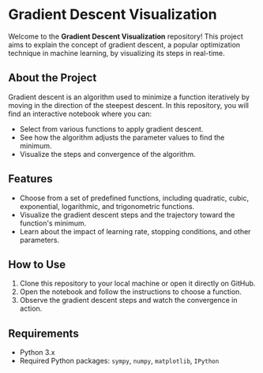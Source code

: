 # Gradient Descent Visualization

Welcome to the **Gradient Descent Visualization** repository! This project aims to explain the concept of gradient descent, a popular optimization technique in machine learning, by visualizing its steps in real-time.

## About the Project

Gradient descent is an algorithm used to minimize a function iteratively by moving in the direction of the steepest descent. In this repository, you will find an interactive notebook where you can:
- Select from various functions to apply gradient descent.
- See how the algorithm adjusts the parameter values to find the minimum.
- Visualize the steps and convergence of the algorithm.

## Features

- Choose from a set of predefined functions, including quadratic, cubic, exponential, logarithmic, and trigonometric functions.
- Visualize the gradient descent steps and the trajectory toward the function's minimum.
- Learn about the impact of learning rate, stopping conditions, and other parameters.

## How to Use

1. Clone this repository to your local machine or open it directly on GitHub.
2. Open the notebook and follow the instructions to choose a function.
3. Observe the gradient descent steps and watch the convergence in action.

## Requirements

- Python 3.x
- Required Python packages: `sympy`, `numpy`, `matplotlib`, `IPython`
